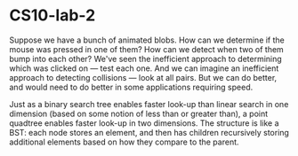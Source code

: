 # CS10-lab-2
Suppose we have a bunch of animated blobs. How can we determine if the mouse was pressed in one of them? How can we detect when two of them bump into each other? We've seen the inefficient approach to determining which was clicked on — test each one. And we can imagine an inefficient approach to detecting collisions — look at all pairs. But we can do better, and would need to do better in some applications requiring speed.

Just as a binary search tree enables faster look-up than linear search in one dimension (based on some notion of less than or greater than), a point quadtree enables faster look-up in two dimensions. The structure is like a BST: each node stores an element, and then has children recursively storing additional elements based on how they compare to the parent.
